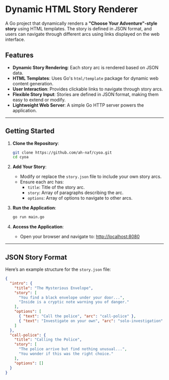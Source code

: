# Dynamic HTML Story Renderer

A Go project that dynamically renders a **"Choose Your Adventure"-style story** using HTML templates. The story is defined in JSON format, and users can navigate through different arcs using links displayed on the web interface.

## Features

- **Dynamic Story Rendering**: Each story arc is rendered based on JSON data.
- **HTML Templates**: Uses Go's `html/template` package for dynamic web content generation.
- **User Interaction**: Provides clickable links to navigate through story arcs.
- **Flexible Story Input**: Stories are defined in JSON format, making them easy to extend or modify.
- **Lightweight Web Server**: A simple Go HTTP server powers the application.

---

## Getting Started

1. **Clone the Repository**:

   ```bash
   git clone https://github.com/ah-naf/cyoa.git
   cd cyoa
   ```

2. **Add Your Story**:

   - Modify or replace the `story.json` file to include your own story arcs.
   - Ensure each arc has:
     - `title`: Title of the story arc.
     - `story`: Array of paragraphs describing the arc.
     - `options`: Array of options to navigate to other arcs.

3. **Run the Application**:

   ```bash
   go run main.go
   ```

4. **Access the Application**:
   - Open your browser and navigate to: [http://localhost:8080](http://localhost:8080)

---

## JSON Story Format

Here’s an example structure for the `story.json` file:

```json
{
  "intro": {
    "title": "The Mysterious Envelope",
    "story": [
      "You find a black envelope under your door...",
      "Inside is a cryptic note warning you of danger."
    ],
    "options": [
      { "text": "Call the police", "arc": "call-police" },
      { "text": "Investigate on your own", "arc": "solo-investigation" }
    ]
  },
  "call-police": {
    "title": "Calling the Police",
    "story": [
      "The police arrive but find nothing unusual...",
      "You wonder if this was the right choice."
    ],
    "options": []
  }
}
```

